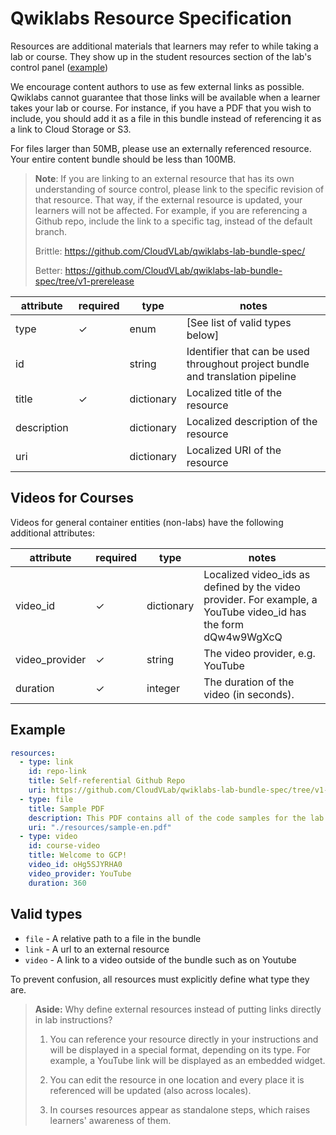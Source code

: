 # Qwiklabs Resource Specification

Resources are additional materials that learners may refer to while taking a lab
or course. They show up in the student resources section of the lab's control
panel ([example](https://screenshot.googleplex.com/5zaM3fpob85Yorw))

We encourage content authors to use as few external links as possible. Qwiklabs
cannot guarantee that those links will be available when a learner takes your
lab or course. For instance, if you have a PDF that you wish to include, you
should add it as a file in this bundle instead of referencing it as a link to
Cloud Storage or S3.

For files larger than 50MB, please use an externally referenced resource. Your
entire content bundle should be less than 100MB.

> **Note**: If you are linking to an external resource that has its own
> understanding of source control, please link to the specific revision of that
> resource. That way, if the external resource is updated, your learners will
> not be affected. For example, if you are referencing a Github repo, include
> the link to a specific tag, instead of the default branch.
>
> Brittle: <https://github.com/CloudVLab/qwiklabs-lab-bundle-spec/>
>
> Better:
> <https://github.com/CloudVLab/qwiklabs-lab-bundle-spec/tree/v1-prerelease>

attribute   | required | type       | notes
----------- | -------- | ---------- | -----
type        | ✓        | enum       | [See list of valid types below]
id          |          | string     | Identifier that can be used throughout project bundle and translation pipeline
title       | ✓        | dictionary | Localized title of the resource
description |          | dictionary | Localized description of the resource
uri         |          | dictionary | Localized URI of the resource

## Videos for Courses

Videos for general container entities (non-labs) have the following additional
attributes:

attribute      | required | type       | notes
-------------- | -------- | ---------- | -----
video_id       | ✓        | dictionary | Localized video_ids as defined by the video provider. For example, a YouTube video_id has the form dQw4w9WgXcQ
video_provider | ✓        | string     | The video provider, e.g. YouTube
duration       | ✓        | integer    | The duration of the video (in seconds).

## Example

```yaml
resources:
  - type: link
    id: repo-link
    title: Self-referential Github Repo
    uri: https://github.com/CloudVLab/qwiklabs-lab-bundle-spec/tree/v1-prerelease
  - type: file
    title: Sample PDF
    description: This PDF contains all of the code samples for the lab.
    uri: "./resources/sample-en.pdf"
  - type: video
    id: course-video
    title: Welcome to GCP!
    video_id: oHg5SJYRHA0
    video_provider: YouTube
    duration: 360
```

## Valid types

*   `file` - A relative path to a file in the bundle
*   `link` - A url to an external resource
*   `video` - A link to a video outside of the bundle such as on Youtube

To prevent confusion, all resources must explicitly define what type they are.

> **Aside:** Why define external resources instead of putting links directly in
> lab instructions?
>
> 1.  You can reference your resource directly in your instructions and will be
>     displayed in a special format, depending on its type. For example, a
>     YouTube link will be displayed as an embedded widget.
>
> 2.  You can edit the resource in one location and every place it is referenced
>     will be updated (also across locales).
>
> 3.  In courses resources appear as standalone steps, which raises learners'
>     awareness of them.
